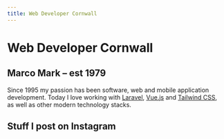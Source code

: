 ```yaml
---
title: Web Developer Cornwall
---
```


# Web Developer Cornwall

## Marco Mark – est 1979

Since 1995 my passion has been software, web and mobile application development. Today I love working with [Laravel](https://www.laravel.com), [Vue.js](https://www.vuejs.org) and [Tailwind CSS](https://tailwindcss.com), as well as other modern technology stacks.

<SubPages class="relative z-50" path="/me" />

## Stuff I post on Instagram

<Instagram />
